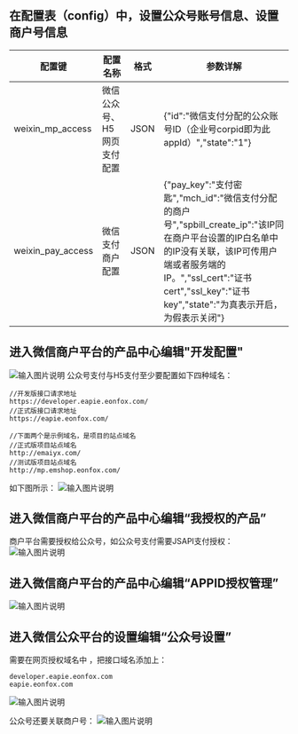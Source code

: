 ## 在配置表（config）中，设置公众号账号信息、设置商户号信息
|  配置键   |  配置名称   | 格式   |参数详解   |
| --- | --- | --- | --- |
|   weixin_mp_access  |   微信公众号、H5网页支付配置  | JSON | {"id":"微信支付分配的公众账号ID（企业号corpid即为此appId）","state":"1"} |
|   weixin_pay_access |  微信支付商户配置  | JSON | {"pay_key":"支付密匙","mch_id":"微信支付分配的商户号","spbill_create_ip":"该IP同在商户平台设置的IP白名单中的IP没有关联，该IP可传用户端或者服务端的IP。","ssl_cert":"证书cert","ssl_key":"证书key","state":"为真表示开启，为假表示关闭"} |


## 进入微信商户平台的产品中心编辑"开发配置"
![输入图片说明](https://images.gitee.com/uploads/images/2019/0805/112516_f29a8799_632859.png "进入微信商户平台的产品中心编辑开发配置.png")
公众号支付与H5支付至少要配置如下四种域名：
```
//开发版接口请求地址
https://developer.eapie.eonfox.com/
//正式版接口请求地址
https://eapie.eonfox.com/

//下面两个是示例域名，是项目的站点域名
//正式版项目站点域名
http://emaiyx.com/ 
//测试版项目站点域名
http://mp.emshop.eonfox.com/
```
如下图所示：
![输入图片说明](https://images.gitee.com/uploads/images/2019/0805/112731_f95cf1c2_632859.png "配置域名.png")


## 进入微信商户平台的产品中心编辑“我授权的产品”
商户平台需要授权给公众号，如公众号支付需要JSAPI支付授权：
![输入图片说明](https://images.gitee.com/uploads/images/2019/0805/112852_59898445_632859.png "JSAPI支付授权.png")


## 进入微信商户平台的产品中心编辑“APPID授权管理”
![输入图片说明](https://images.gitee.com/uploads/images/2019/0805/113029_e306fcf5_632859.png "APPID授权管理.png")


## 进入微信公众平台的设置编辑“公众号设置”
需要在网页授权域名中 ，把接口域名添加上：
```
developer.eapie.eonfox.com
eapie.eonfox.com
```
![输入图片说明](https://images.gitee.com/uploads/images/2019/0805/113125_84779b33_632859.png "网页授权域名.png")

公众号还要关联商户号：
![输入图片说明](https://images.gitee.com/uploads/images/2019/0805/113159_ea90b1c6_632859.png "关联商户号.png")



